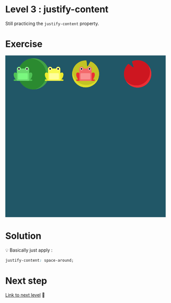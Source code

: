 # Level 3 : justify-content

Still practicing the `justify-content` property.

# Exercise

![level 3](level3.png)

# Solution

:bulb: Basically just apply : 

```css
justify-content: space-around;
```

# Next step

[Link to next level](./level4.md) :muscle: